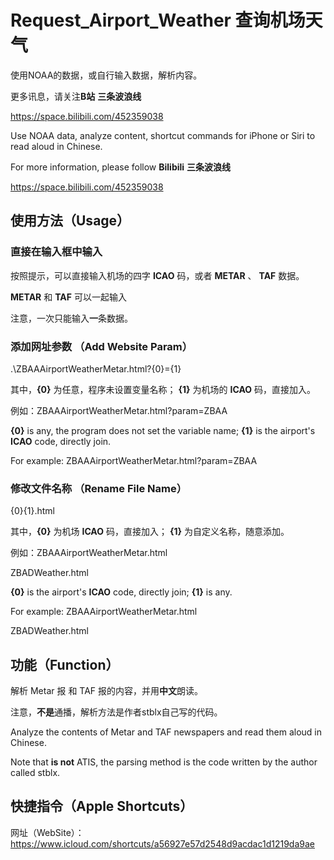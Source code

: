 # Request_Airport_Weather 查询机场天气
使用NOAA的数据，或自行输入数据，解析内容。

更多讯息，请关注**B站** **三条波浪线**

https://space.bilibili.com/452359038

Use NOAA data,  analyze content, shortcut commands for iPhone or Siri to read aloud in Chinese.

For more information, please follow **Bilibili** **三条波浪线**

https://space.bilibili.com/452359038

## 使用方法（Usage）
### 直接在输入框中输入
按照提示，可以直接输入机场的四字 **ICAO** 码，或者 **METAR** 、 **TAF** 数据。

**METAR** 和 **TAF** 可以一起输入

注意，一次只能输入**一**条数据。

### 添加网址参数 （Add Website Param）
.\ZBAAAirportWeatherMetar.html?{0}={1}

其中，**{0}** 为任意，程序未设置变量名称；
**{1}** 为机场的 **ICAO** 码，直接加入。

例如：ZBAAAirportWeatherMetar.html?param=ZBAA

**{0}** is any, the program does not set the variable name;
**{1}** is the airport's **ICAO** code, directly join.

For example: ZBAAAirportWeatherMetar.html?param=ZBAA

### 修改文件名称 （Rename File Name）
{0}{1}.html

其中，**{0}** 为机场 **ICAO** 码，直接加入；
**{1}** 为自定义名称，随意添加。

例如：ZBAAAirportWeatherMetar.html

ZBADWeather.html

**{0}** is the airport's **ICAO** code, directly join;
**{1}** is any.

For example: ZBAAAirportWeatherMetar.html

ZBADWeather.html

## 功能（Function）
解析 Metar 报 和 TAF 报的内容，并用**中文**朗读。

注意，**不是**通播，解析方法是作者stblx自己写的代码。

Analyze the contents of Metar and TAF newspapers and read them aloud in Chinese.

Note that **is not** ATIS, the parsing method is the code written by the author called stblx.

## 快捷指令（Apple Shortcuts）
网址（WebSite）：
https://www.icloud.com/shortcuts/a56927e57d2548d9acdac1d1219da9ae
